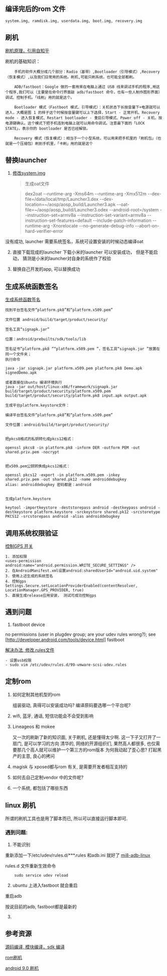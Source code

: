 ## 编译完后的rom 文件

    system.img, ramdisk.img, userdata.img, boot.img, recovery.img

## 刷机

[刷机原理，引用自知乎](https://zhuanlan.zhihu.com/p/19635679)

刷机的基础知识： 

        手机的软件大概分成几个部分：Radio（基带）,Bootloader（引导模式）,Recovery（恢复模式）,以及我们日常用的系统。刷机,可能只刷系统，也可能全部都刷。

        ADB/fastboot：Google 做的一套用来在电脑上通过 USB 线来调试手机的程序,用这个程序,我们可以（主要是在命令行界面敲 adb/fastboot 命令，也有一些人制作图形界面）调试、控制手机。「线刷」用的就是这个。

        Bootloader 模式（Fastboot 模式、引导模式）：关机状态下长按音量下+电源就可以进入，大概是图 1 的样子这个时候按音量键可以上下选择，Start - 正常开机、Recovery mode - 进入恢复模式、Restart bootloader - 重启引导模式、Power off - 关机，按电源键确认。这个模式下把手机连到电脑上就可以用命令调试。注意最下面的「LOCK STATE」，表示你的 bootloader 是否已经解锁。

        Recovery 模式（恢复模式）：相当于一个小型系统，可以用来把手机里的「刷机包」（也就是一个压缩包）刷到手机里，「卡刷」用的就是这个

## 替换launcher

1.  [修改system.img](https://www.cnblogs.com/l2rf/p/4229157.html)

    > 生成oat文件 

    >dex2oat --runtime-arg -Xms64m --runtime-arg -Xmx512m --dex-file=/data/local/tmp/Launcher3.dex --dex-location=~/aosp/aosp_build/Launcher3.apk --oat-file=~/aosp/aosp_build/Launcher3.odex --android-root=/system --instruction-set=armv8a --instruction-set-variant=armv8a --instruction-set-features=default --include-patch-information --runtime-arg -Xnorelocate --no-generate-debug-info --abort-on-hard-verifier-error

没有成功, launcher 需要系统签名，系统可设置安装的时候动态编译oat

2. 直接下载现成的launcher
    下载小米的launcher 可以安装成功， 但是不能启动， 猜测是小米的launcher对自身的系统作了校验 

3. 替换自己开发的app, 可以替换成功

## 生成系统函数签名

[生成系统函数签名](https://www.jianshu.com/p/63d699cffa1a)

    找到平台签名文件“platform.pk8”和“platform.x509.pem”

    文件位置 android/build/target/product/security/

    签名工具“signapk.jar”

    位置：android/prebuilts/sdk/tools/lib

    签名证书“platform.pk8 ”“platform.x509.pem ”，签名工具“signapk.jar ”放置在同一个文件夹；
    执行命令

    java -jar signapk.jar platform.x509.pem platform.pk8 Demo.apk signedDemo.apk

    或者直接在Ubuntu 编译环境执行
    java -jar out/host/linux-x86/framework/signapk.jar build/target/product/security/platform.x509.pem build/target/product/security/platform.pk8 input.apk output.apk

    生成平台platform.keystore文件：

    编译平台签名文件“platform.pk8”和“platform.x509.pem”

    文件位置：android/build/target/product/security/


    把pkcs8格式的私钥转化成pkcs12格式：

    openssl pkcs8 -in platform.pk8 -inform DER -outform PEM -out shared.priv.pem -nocrypt


    把x509.pem公钥转换成pkcs12格式：

    openssl pkcs12 -export -in platform.x509.pem -inkey     shared.priv.pem -out shared.pk12 -name androiddebugkey
    alias: androiddebugkey 密码都是：android


    生成platform.keystore

    keytool -importkeystore -deststorepass android -destkeypass android -destkeystore platform.keystore -srckeystore shared.pk12 -srcstoretype PKCS12 -srcstorepass android -alias androiddebugkey


## 调用系统权限验证

[控制GPS 开关](http://www.itboth.com/d/m6Bjae/android)

    1. 添加权限
    <uses-permission android:name="android.permission.WRITE_SECURE_SETTINGS" />
    2. 在AndroidManifest.xml设置android:sharedUserId="android.uid.system"
    3. 使用上述生成的系统签名
    4. 控制gps
    Settings.Secure.setLocationProviderEnabled(contentResolver, LocationManager.GPS_PROVIDER, true)
    5. 直接生成release应用安装， 测试可成功控制gps
## 遇到问题
1. fastboot device

no permissions (user in plugdev group; are your udev rules wrong?); see [http://developer.android.com/tools/device.html]	fastboot

[解决办法, 修改.rules文件](https://cxuef.github.io/android/Nexus-5X-%E5%88%B7%E5%85%A5Android-N-Preview%E5%8A%A8%E6%89%8B%E5%AE%9E%E8%B7%B5/)

    - 设置usb权限
    - sudo vim /etc/udev/rules.d/99-vmware-scsi-udev.rules

## 定制rom
1. 如何定制其他机型的rom

    组装驱动, 真得可以安装成功吗? 
    编译原码要选哪一个平台呢?

2. wifi, 蓝牙, 通话, 短信功能会不会受到影响

3. Lineageos 和 mokee

    又一次的刷新了新的知识面, 关于刷机, 还是懂得太少啊. 
    这一下子又打开了一扇门, 是可以学习的方向
    清华的, 网络的开源组织们, 果然高人都很多, 也仅需要那几个高人就可以维护一个第三方的rom版本
    为何我动起了歪心思? 打起黑产的主意, 良心的拷问

4. magisk 与 xposed都与rom 有关, 是需要开发者相互支持的

5. 如何去自己定制vendor 中的文件呢? 

6. 一个系统, 都包括了哪些东西

## linux 刷机

所谓的刷机工具也是用了脚本而已, 所以可以直接运行脚本即可.

### 遇到问题:

1. 不能识别

重新添加一下/etc/udev/rules.d/***.rules 和adb.ini 就好了
[mi8-adb-linux](https://rachpt.cn/2018/07/06/adb-linux-and-mi8/)

rules.d 文件重新生效命令

```
    sudo service udev reload
```
2. ubuntu 上进入fastboot 就会重启

重启adb

按说目前的adb, fastboot都是最新的

3. 

## 参考资源

[源码编译, 模块编译，sdk 编译](https://www.jianshu.com/p/9605f895d153)

[rom刷机](https://www.jianshu.com/p/afc3f1e3515b)

[android 9.0 刷机](https://www.intellectsoft.net/blog/build-and-run-android-from-aosp-source-code-to-a-nexus-7/)
